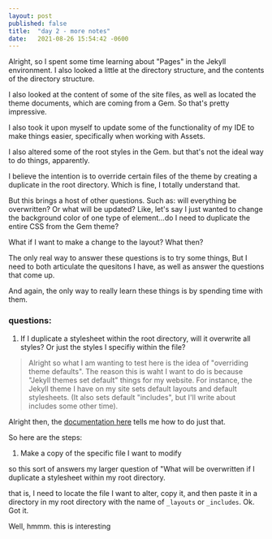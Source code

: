 ```yaml
---
layout: post
published: false
title:  "day 2 - more notes"
date:   2021-08-26 15:54:42 -0600
---
```


Alright, so I spent some time learning about "Pages" in the Jekyll environment. I also looked a little at the directory structure, and the contents of the directory structure.

I also looked at the content of some of the site files, as well as located the theme documents, which are coming from a Gem. So that's pretty impressive.

I also took it upon myself to update some of the functionality of my IDE to make things easier, specifically when working with Assets.

I also altered some of the root styles in the Gem. but that's not the ideal way to do things, apparently.

I believe the intention is to override certain files of the theme by creating a duplicate in the root directory. Which is fine, I totally understand that.

But this brings a host of other questions. Such as: will everything be overwritten? Or what will be updated? Like, let's say I just wanted to change the background color of one type of element...do I need to duplicate the entire CSS from the Gem theme?

What if I want to make a change to the layout? What then?

The only real way to answer these questions is to try some things, But I need to both articulate the quesitons I have, as well as answer the questions that come up.

And again, the only way to really learn these things is by spending time with them.

### questions:
1. If I duplicate a stylesheet within the root directory, will it overwrite all styles? Or just the styles I specifiy within the file?

> Alright so what I am wanting to test here is the idea of "overriding theme defaults". The reason this is waht I want to do is because "Jekyll themes set default" things for my website. For instance, the Jekyll theme I have on my site sets default layouts and default stylesheets. (It also sets default "includes", but I'll write about includes some other time).

Alright then, the [documentation here](https://jekyllrb.com/docs/themes/#overriding-theme-defaults) tells me how to do just that.

So here are the steps:

1. Make a copy of the specific file I want to modify

so this sort of answers my larger question of "What will be overwritten if I duplicate a stylesheet within my root directory.

that is, I need to locate the file I want to alter, copy it, and then paste it in a directory in my root directory with the name of `_layouts` or `_includes`. Ok. Got it.

Well, hmmm. this is interesting